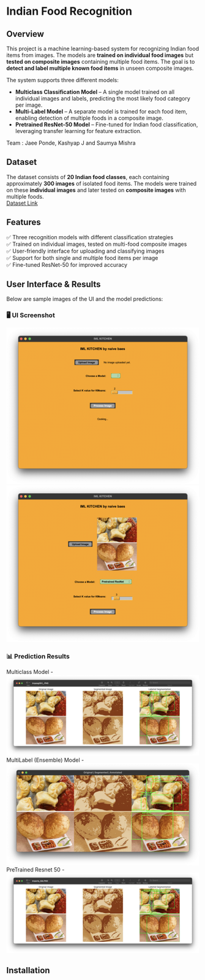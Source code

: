 # Indian Food Recognition  

## Overview  
This project is a machine learning-based system for recognizing Indian food items from images. The models are **trained on individual food images** but **tested on composite images** containing multiple food items. The goal is to **detect and label multiple known food items** in unseen composite images.  

The system supports three different models:  

- **Multiclass Classification Model** – A single model trained on all individual images and labels, predicting the most likely food category per image.  
- **Multi-Label Model** – A separate model is trained for each food item, enabling detection of multiple foods in a composite image.  
- **Pretrained ResNet-50 Model** – Fine-tuned for Indian food classification, leveraging transfer learning for feature extraction.  
 
Team : Jaee Ponde, Kashyap J and Saumya Mishra
## Dataset  
The dataset consists of **20 Indian food classes**, each containing approximately **300 images** of isolated food items. The models were trained on these **individual images** and later tested on **composite images** with multiple foods.  
[Dataset Link](https://www.kaggle.com/datasets/l33tc0d3r/indian-food-classification)  

## Features  
✅ Three recognition models with different classification strategies  
✅ Trained on individual images, tested on multi-food composite images  
✅ User-friendly interface for uploading and classifying images  
✅ Support for both single and multiple food items per image  
✅ Fine-tuned ResNet-50 for improved accuracy  

## User Interface & Results  
Below are sample images of the UI and the model predictions:  

### 🖥️ UI Screenshot  
![UI Screenshot](output/interface1.png)  
![UI Screenshot](output/interface2.png)  

### 📊 Prediction Results  
Multiclass Model - 
![Prediction Result](output/multiClass.png)  
MultiLabel (Ensemble) Model - 
![Prediction Result](output/MultiLabel.png) 
PreTrained Resnet 50 - 
![Prediction Result](output/pretrained.png) 
## Installation  

